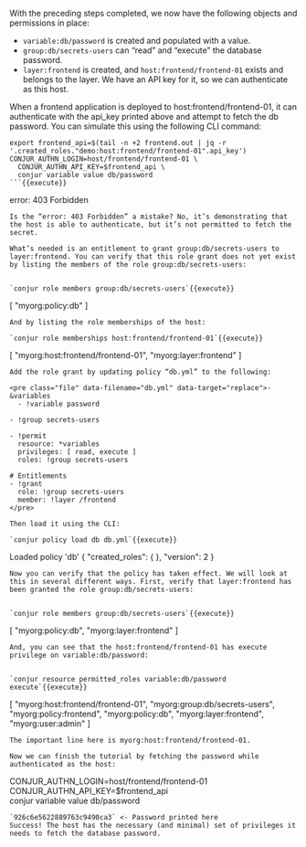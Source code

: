 With the preceding steps completed, we now have the following objects and permissions in place:

- `variable:db/password` is created and populated with a value.
- `group:db/secrets-users` can “read” and “execute” the database password.
- `layer:frontend` is created, and `host:frontend/frontend-01` exists and belongs to the layer. We have an API key for it, so we can authenticate as this host.

When a frontend application is deployed to host:frontend/frontend-01, it can authenticate with the api_key printed above and attempt to fetch the db password. You can simulate this using the following CLI command:

```
export frontend_api=$(tail -n +2 frontend.out | jq -r '.created_roles."demo:host:frontend/frontend-01".api_key')
CONJUR_AUTHN_LOGIN=host/frontend/frontend-01 \
  CONJUR_AUTHN_API_KEY=$frontend_api \
  conjur variable value db/password
```{{execute}}
```
error: 403 Forbidden
```
Is the “error: 403 Forbidden” a mistake? No, it’s demonstrating that the host is able to authenticate, but it’s not permitted to fetch the secret.

What’s needed is an entitlement to grant group:db/secrets-users to layer:frontend. You can verify that this role grant does not yet exist by listing the members of the role group:db/secrets-users:


`conjur role members group:db/secrets-users`{{execute}}
```
[
  "myorg:policy:db"
]
```
And by listing the role memberships of the host:

`conjur role memberships host:frontend/frontend-01`{{execute}}
```
[
  "myorg:host:frontend/frontend-01",
  "myorg:layer:frontend"
]
```
Add the role grant by updating policy “db.yml” to the following:

<pre class="file" data-filename="db.yml" data-target="replace">- &variables
  - !variable password

- !group secrets-users

- !permit
  resource: *variables
  privileges: [ read, execute ]
  roles: !group secrets-users

# Entitlements
- !grant
  role: !group secrets-users
  member: !layer /frontend
</pre>

Then load it using the CLI:

`conjur policy load db db.yml`{{execute}}
```
Loaded policy 'db'
{
  "created_roles": {
  },
  "version": 2
}
```
Now you can verify that the policy has taken effect. We will look at this in several different ways. First, verify that layer:frontend has been granted the role group:db/secrets-users:


`conjur role members group:db/secrets-users`{{execute}}
```
[
  "myorg:policy:db",
  "myorg:layer:frontend"
]
```
And, you can see that the host:frontend/frontend-01 has execute privilege on variable:db/password:


`conjur resource permitted_roles variable:db/password execute`{{execute}}
```
[
  "myorg:host:frontend/frontend-01",
  "myorg:group:db/secrets-users",
  "myorg:policy:frontend",
  "myorg:policy:db",
  "myorg:layer:frontend",
  "myorg:user:admin"
]
```
The important line here is myorg:host:frontend/frontend-01.

Now we can finish the tutorial by fetching the password while authenticated as the host:

```
CONJUR_AUTHN_LOGIN=host/frontend/frontend-01 \
  CONJUR_AUTHN_API_KEY=$frontend_api \
  conjur variable value db/password
```{{execute}}
`926c6e5622889763c9490ca3` <- Password printed here
Success! The host has the necessary (and minimal) set of privileges it needs to fetch the database password.


